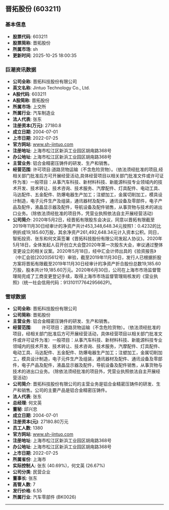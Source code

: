 ## 晋拓股份 (603211)

### 基本信息

- **股票代码**: 603211
- **股票简称**: 晋拓股份
- **所属市场**: sh
- **更新时间**: 2025-10-25 18:00:35

### 巨潮资讯数据

- **公司全称**: 晋拓科技股份有限公司
- **英文名称**: Jintuo Technology Co., Ltd.
- **A股代码**: 603211
- **A股简称**: 晋拓股份
- **所属市场**: 上交所
- **所属行业**: 汽车制造业
- **法人代表**: 张东
- **注册资本(万元)**: 27180.8
- **成立日期**: 2004-07-01
- **上市日期**: 2022-07-25
- **官方网站**: www.sh-jintuo.com
- **注册地址**: 上海市松江区新浜工业园区胡甪路368号
- **办公地址**: 上海市松江区新浜工业园区胡甪路368号
- **主营业务**: 铝合金精密压铸件的研发、生产和销售。
- **经营范围**: 许可项目:道路货物运输（不含危险货物）。（依法须经批准的项目,经相关部门批准后方可开展经营活动,具体经营项目以相关部门批准文件或许可证件为准）一般项目：从事汽车科技、新材料科技、新能源科技专业领域内的技术开发、技术转让、技术咨询、技术服务、汽摩配件、灯具配件、电动工具、马达配件、五金配件、防爆电器生产加工；注塑加工，金属切削加工，模具设计制造，电子元件生产及组装，通讯器材及配件，通讯设备及零部件，电子产品及配件，液晶显示器及配件，导航设备及配件销售，从事货物与技术的进出口业务。（除依法须经批准的项目外，凭营业执照依法自主开展经营活动）
- **公司简介**: 2020年5月2日，经晋拓有限股东会决议，同意以晋拓有限截至2019年11月30日经审计的净资产共计453,348,648.34元按照1：0.4232的比例折成19,185.60万股，其余净资产261,492,648.34元计入资本公积。同日，智拓投资、张东和何文英签署《晋拓科技股份有限公司发起人协议》。2020年5月18日，全体发起人召开创立大会暨2020年第一次股东大会，审议通过整体变更设立的相关议案。2020年5月18日，经中汇会计师出具的《验资报告》（中汇会验[2020]5612号）审验，截至2019年11月30日，发行人已根据折股方案将晋拓有限截至2019年11月30日经审计的净资产折合股份总数19,185.60万股，股本共计19,185.60万元。2020年6月30日，公司在上海市市场监督管理局完成了工商变更登记手续，取得上海市市场监督管理局核发的《营业执照》（统一社会信用代码：91310117764295662P)。

### 雪球数据

- **公司全称**: 晋拓科技股份有限公司
- **公司简称**: 晋拓股份
- **主营业务**: 铝合金精密压铸件的研发、生产和销售。
- **经营范围**: 　　许可项目：道路货物运输（不含危险货物）。（依法须经批准的项目，经相关部门批准后方可开展经营活动，具体经营项目以相关部门批准文件或许可证件为准）一般项目：从事汽车科技、新材料科技、新能源科技专业领域内的技术开发、技术转让、技术咨询、技术服务，汽摩配件、灯具配件、电动工具、马达配件、五金配件、防爆电器生产加工；注塑加工，金属切削加工，模具设计制造，电子元件生产及组装，通讯器材及配件、通讯设备及零部件，电子产品及配件，液晶显示器及配件，导航设备及配件销售，从事货物与技术的进出口业务。（除依法须经批准的项目外，凭营业执照依法自主开展经营活动）
- **公司简介**: 晋拓科技股份有限公司的主营业务是铝合金精密压铸件的研发、生产和销售。公司的主要产品是铝合金精密压铸件。
- **法人代表**: 张东
- **总经理**: 何文英
- **董秘**: 邱兴忠
- **成立日期**: 2004-07-01
- **注册资本(元)**: 27180.80万元
- **员工人数**: 1380
- **官方网站**: www.sh-jintuo.com
- **注册地址**: 上海市松江区新浜工业园区胡甪路368号
- **办公地址**: 上海市松江区新浜工业园区胡甪路368号
- **上市日期**: 2022-07-25
- **所属省份**: 上海市
- **实际控制人**: 张东 (40.69%)，何文英 (26.67%)
- **公司分类**: 民营企业
- **董事长**: 张东
- **高管人数**: 7
- **发行价格**: 6.55
- **所属行业**: 汽车零部件 (BK0026)

---